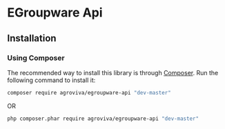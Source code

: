 # EGroupware Api

## Installation

### Using Composer

The recommended way to install this library is through [Composer](http://getcomposer.org). Run the following command to install it:
```sh
composer require agroviva/egroupware-api "dev-master"
```
OR
```sh
php composer.phar require agroviva/egroupware-api "dev-master"
```
